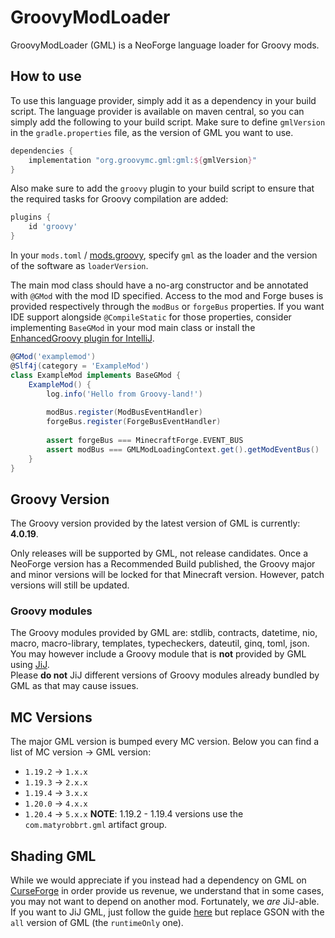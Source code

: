 # GroovyModLoader
GroovyModLoader (GML) is a NeoForge language loader for Groovy mods.
## How to use
To use this language provider, simply add it as a dependency in your build script. The
language provider is available on maven central, so you can simply add the following
to your build script. Make sure to define `gmlVersion` in the `gradle.properties` file, as the version of GML you want to use.
```groovy
dependencies {
    implementation "org.groovymc.gml:gml:${gmlVersion}"
}
```

Also make sure to add the `groovy` plugin to your build script to ensure that the required
tasks for Groovy compilation are added:
```groovy
plugins {
    id 'groovy'
}
```
In your `mods.toml` / [mods.groovy](https://github.com/GroovyMC/ModsDotGroovy), specify `gml` as the loader and the version of the software
as `loaderVersion`.

The main mod class should have a no-arg constructor and be annotated with `@GMod` with the mod ID specified. Access to the mod and Forge
buses is provided respectively through the `modBus` or `forgeBus` properties.
If you want IDE support alongside `@CompileStatic` for those properties, consider implementing `BaseGMod` in your mod main class or install the [EnhancedGroovy plugin for IntelliJ](https://plugins.jetbrains.com/plugin/19844-enhancedgroovy).

```groovy
@GMod('examplemod')
@Slf4j(category = 'ExampleMod')
class ExampleMod implements BaseGMod {
    ExampleMod() {
        log.info('Hello from Groovy-land!')
        
        modBus.register(ModBusEventHandler)
        forgeBus.register(ForgeBusEventHandler)
        
        assert forgeBus === MinecraftForge.EVENT_BUS
        assert modBus === GMLModLoadingContext.get().getModEventBus()
    }
}
```

## Groovy Version
The Groovy version provided by the latest version of GML is currently: **4.0.19**.  

Only releases will be supported by GML, not release candidates.
Once a NeoForge version has a Recommended Build published, the Groovy major and minor versions will be locked for that Minecraft version. However, patch versions will still be updated.

### Groovy modules
The Groovy modules provided by GML are: stdlib, contracts, datetime, nio, macro, macro-library, templates, typecheckers, dateutil, ginq, toml, json.  
You may however include a Groovy module that is **not** provided by GML using [JiJ](https://forge.gemwire.uk/wiki/Jar-in-Jar).  
Please **do not** JiJ different versions of Groovy modules already bundled by GML as that may cause issues.

## MC Versions
The major GML version is bumped every MC version. Below you can find a list of MC version -> GML version:
- `1.19.2` -> `1.x.x`
- `1.19.3` -> `2.x.x`
- `1.19.4` -> `3.x.x`
- `1.20.0` -> `4.x.x`
- `1.20.4` -> `5.x.x`
**NOTE**: 1.19.2 - 1.19.4 versions use the `com.matyrobbrt.gml` artifact group.

## Shading GML
While we would appreciate if you instead had a dependency on GML on [CurseForge](https://www.curseforge.com/minecraft/mc-mods/gml) in order provide us revenue, we understand that in some cases, you may not
want to depend on another mod. Fortunately, we _are_ JiJ-able.  
If you want to JiJ GML, just follow the guide [here](https://forge.gemwire.uk/wiki/Jar-in-Jar) but replace GSON with the `all` version of GML (the `runtimeOnly` one).
